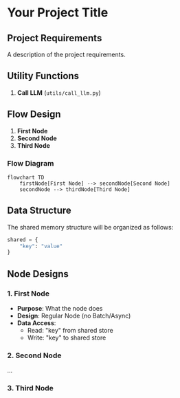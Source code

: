 # Your Project Title

## Project Requirements
A description of the project requirements. 

## Utility Functions

1. **Call LLM** (`utils/call_llm.py`)

## Flow Design

1. **First Node**
2. **Second Node**
3. **Third Node**

### Flow Diagram

```mermaid
flowchart TD
    firstNode[First Node] --> secondNode[Second Node]
    secondNode --> thirdNode[Third Node]
```

## Data Structure

The shared memory structure will be organized as follows:

```python
shared = {
    "key": "value"
}
```

## Node Designs

### 1. First Node
- **Purpose**: What the node does
- **Design**: Regular Node (no Batch/Async)
- **Data Access**: 
  - Read: "key" from shared store
  - Write: "key" to shared store

### 2. Second Node
...

### 3. Third Node
